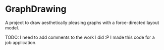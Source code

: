 # GraphDrawing
A project to draw aesthetically pleasing graphs with a force-directed layout model.

TODO:
I need to add comments to the work I did :P
I made this code for a job application.
